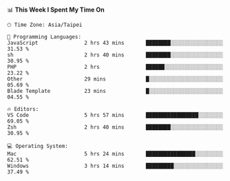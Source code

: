 <!--
<table>
  <tr>
    <td>
      <img src="./devcard.svg" alt="A dev card" width="400" hight="100%">
    </td>
    <td>
      <p>### Hi there 👋</p>
      <p>**treevel/treevel** is a ✨ _special_ ✨ repository because its `README.md` (this file) appears on your GitHub profile.</p>
      <p>Here are some ideas to get you started:</p>
      <p>- 🔭 I’m currently working on ...</p>
      <p>- 🌱 I’m currently learning ...</p>
      <p>- 👯 I’m looking to collaborate on ...</p>
      <p>- 🤔 I’m looking for help with ...</p>
      <p>- 💬 Ask me about ...</p>
      <p>- 📫 How to reach me: ...</p>
      <p>- 😄 Pronouns: ...</p>
      <p>- ⚡ Fun fact: ...</p>
    </td>
  </tr>
</table>
-->

<!--START_SECTION:waka-->
📊 **This Week I Spent My Time On** 

```text
🕑︎ Time Zone: Asia/Taipei

💬 Programming Languages: 
JavaScript               2 hrs 43 mins       ████████░░░░░░░░░░░░░░░░░   31.53 % 
sh                       2 hrs 40 mins       ████████░░░░░░░░░░░░░░░░░   30.95 % 
PHP                      2 hrs               ██████░░░░░░░░░░░░░░░░░░░   23.22 % 
Other                    29 mins             █░░░░░░░░░░░░░░░░░░░░░░░░   05.69 % 
Blade Template           23 mins             █░░░░░░░░░░░░░░░░░░░░░░░░   04.55 % 

🔥 Editors: 
VS Code                  5 hrs 57 mins       █████████████████░░░░░░░░   69.05 % 
Zsh                      2 hrs 40 mins       ████████░░░░░░░░░░░░░░░░░   30.95 % 

💻 Operating System: 
Mac                      5 hrs 24 mins       ████████████████░░░░░░░░░   62.51 % 
Windows                  3 hrs 14 mins       █████████░░░░░░░░░░░░░░░░   37.49 % 
```


<!--END_SECTION:waka-->